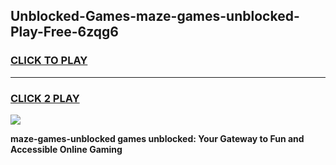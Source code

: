 
## Unblocked-Games-maze-games-unblocked-Play-Free-6zqg6
<h3>
<a href="https://premium76.site?title=maze-games-unblocked&ref=22A">CLICK TO PLAY</a></h3>
<hr>

<h3>
<a href="https://premium76.site?title=maze-games-unblocked&ref=22A">CLICK 2 PLAY</a>
  
</h3>

<a href="https://premium76.site?title=maze-games-unblocked&ref=22A"><img src="https://clearcache.store/games.png"></a>


**maze-games-unblocked games unblocked: Your Gateway to Fun and Accessible Online Gaming**
